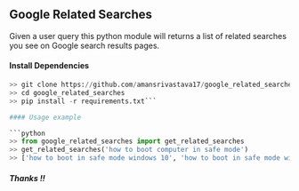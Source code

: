 ## Google Related Searches 

Given a user query this python module will returns a list of related searches you see on Google search  results pages.

#### Install Dependencies

```python
>> git clone https://github.com/amansrivastava17/google_related_searches.git
>> cd google_related_searches
>> pip install -r requirements.txt```

#### Usage example

```python
>> from google_related_searches import get_related_searches
>> get_related_searches('how to boot computer in safe mode')
>> ['how to boot in safe mode windows 10', 'how to boot in safe mode windows 8',     'how to boot in safe mode windows 7', 'how to start windows 10 in safe        	    mode']
```



##### Thanks !!
